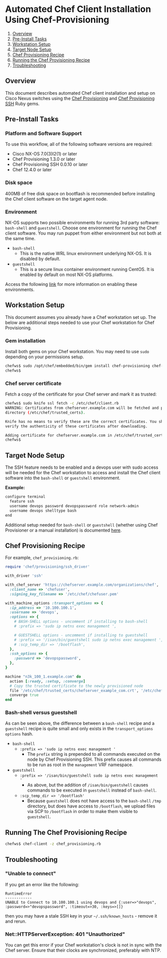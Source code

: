 # Automated Chef Client Installation Using Chef-Provisioning

1. [Overview](#overview)
2. [Pre-Install Tasks](#pre-install)
3. [Workstation Setup](#workstation)
4. [Target Node Setup](#node)
5. [Chef Provisioning Recipe](#recipe)
6. [Running the Chef Provisioning Recipe](#running)
7. [Troubleshooting](#troubleshooting)

## <a name="overview">Overview</a>

This document describes automated Chef client installation and setup on Cisco Nexus switches using the [Chef Provisioning](https://github.com/chef/chef-provisioning/) and [Chef Provisioning SSH](https://github.com/chef/chef-provisioning-ssh) Ruby gems.

## <a name="pre-install">Pre-Install Tasks</a>

### Platform and Software Support

To use this workflow, all of the following software versions are required:

* Cisco NX-OS 7.0(3)I2(1) or later
* Chef Provisioning 1.3.0 or later
* Chef Provisioning SSH 0.0.10 or later
* Chef 12.4.0 or later

### Disk space

400MB of free disk space on bootflash is recommended before installing the
Chef client software on the target agent node.

### Environment
NX-OS supports two possible environments for running 3rd party software:
`bash-shell` and `guestshell`. Choose one environment for running the
Chef client software. You may run puppet from either environment but not both
at the same time.

* `bash-shell`
   * This is the native WRL linux environment underlying NX-OS. It is disabled by default.
* `guestshell`
   * This is a secure linux container environment running CentOS. It is enabled by default on most NX-OS platforms.

Access the following [link](README-agent-install.md) for more information on enabling these environments.

## <a name="workstation">Workstation Setup</a>

This document assumes you already have a Chef workstation set up. The below are additional steps needed to use your Chef workstation for Chef Provisioning.

### Gem installation

Install both gems on your Chef workstation. You may need to use `sudo` depending on your permissions setup.

```bash
chefws$ sudo /opt/chef/embedded/bin/gem install chef-provisioning chef-provisioning-ssh
chefws$
```

### Chef server certificate

Fetch a copy of the certificate for your Chef server and mark it as trusted:

```bash
chefws$ sudo knife ssl fetch -c /etc/chef/client.rb
WARNING: Certificates from chefserver.example.com will be fetched and placed in your trusted_cert
directory (/etc/chef/trusted_certs).

Knife has no means to verify these are the correct certificates. You should
verify the authenticity of these certificates after downloading.

Adding certificate for chefserver.example.com in /etc/chef/trusted_certs/chefserver_example_com.crt
chefws$
```

## <a name="node">Target Node Setup</a>

The SSH feature needs to be enabled and a devops user with sudo access will be needed for the Chef workstation to access and install the Chef client software into the `bash-shell` or `guestshell` environment.

**Example:**

```bash
configure terminal
  feature ssh
  username devops password devopspassword role network-admin
  username devops shelltype bash
end
```

Additional setup needed for `bash-shell` or `guestshell` (whether using Chef Provisioner or a manual installation) is documented [here](README-agent-install.md).

## <a name="recipe">Chef Provisioning Recipe</a>

For example, `chef_provisioning.rb`:

```ruby
require 'chef/provisioning/ssh_driver'

with_driver 'ssh'

with_chef_server 'https://chefserver.example.com/organizations/chef',
  :client_name => 'chefuser',
  :signing_key_filename => '/etc/chef/chefuser.pem'

with_machine_options :transport_options => {
  :ip_address => '10.100.100.1',
  :username => 'devops',
  :options => {
    # BASH-SHELL options - uncomment if installing to bash-shell
    # :prefix => 'sudo ip netns exec management ',

    # GUESTSHELL options - uncomment if installing to guestshell
    # :prefix => '/isan/bin/guestshell sudo ip netns exec management ',
    # :scp_temp_dir => '/bootflash',
  },
  :ssh_options => {
    :password => 'devopspassword',
  },
}

machine "n3k_100_1.example.com" do
  action [:ready, :setup, :converge]
  # Copy the trusted certificate to the newly provisioned node
  file '/etc/chef/trusted_certs/chefserver_example_com.crt', '/etc/chef/trusted_certs/chefserver_example_com.crt'
  converge true
end
```

### Bash-shell versus guestshell

As can be seen above, the difference between a `bash-shell` recipe and a `guestshell` recipe is quite small and only exists in the `transport_options` `options` hash.

* `bash-shell`
  * `:prefix => 'sudo ip netns exec management '`
     * The `prefix` string is prepended to all commands executed on the node by Chef Provisioning SSH. This prefix causes all commands to be run as root in the `management` VRF namespace.
* `guestshell`
  * `:prefix => '/isan/bin/guestshell sudo ip netns exec management '`
     * As above, but the addition of `/isan/bin/guestshell` causes commands to be executed in `guestshell` instead of `bash-shell`.
  * `:scp_temp_dir => '/bootflash'`
     * Because `guestshell` does not have access to the `bash-shell` `/tmp` directory, but does have access to `/bootflash`, we upload files via SCP to `/bootflash` in order to make them visible to `guestshell`.

## <a name="running">Running The Chef Provisioning Recipe</a>

```bash
chefws$ chef-client -z chef_provisioning.rb
```

## <a name="troubleshooting">Troubleshooting</a>

### "Unable to connect"

If you get an error like the following:

```
RuntimeError
------------
UNABLE to Connect to 10.100.100.1 using devops and {:user=>"devops", :password=>"devopspassword", :timeout=>30, :keys=>[]}
```

then you may have a stale SSH key in your `~/.ssh/known_hosts` - remove it and rerun.

### Net::HTTPServerException: 401 "Unauthorized"

You can get this error if your Chef workstation's clock is not in sync with the Chef server. Ensure that their clocks are synchronized, preferably with NTP.
